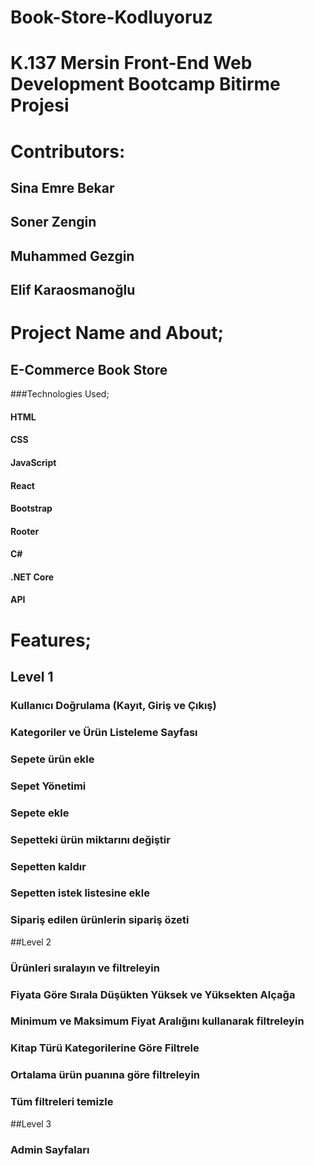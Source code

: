 # Book-Store-Kodluyoruz

# K.137 Mersin Front-End Web Development Bootcamp Bitirme Projesi

# Contributors:
## Sina Emre Bekar
## Soner Zengin
## Muhammed Gezgin
## Elif Karaosmanoğlu


# Project Name and About;
## E-Commerce Book Store
###Technologies Used;
#### HTML
#### CSS
#### JavaScript
#### React
#### Bootstrap
#### Rooter
#### C#
#### .NET Core
#### API

# Features;

## Level 1

### Kullanıcı Doğrulama (Kayıt, Giriş ve Çıkış)
### Kategoriler ve Ürün Listeleme Sayfası
### Sepete ürün ekle
### Sepet Yönetimi
### Sepete ekle
### Sepetteki ürün miktarını değiştir
### Sepetten kaldır
### Sepetten istek listesine ekle
### Sipariş edilen ürünlerin sipariş özeti

##Level 2

### Ürünleri sıralayın ve filtreleyin
### Fiyata Göre Sırala Düşükten Yüksek ve Yüksekten Alçağa
### Minimum ve Maksimum Fiyat Aralığını kullanarak filtreleyin
### Kitap Türü Kategorilerine Göre Filtrele
### Ortalama ürün puanına göre filtreleyin
### Tüm filtreleri temizle

##Level 3

### Admin Sayfaları 
